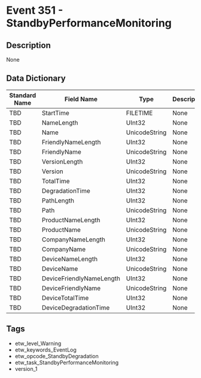 # Event 351 - StandbyPerformanceMonitoring

## Description
None

## Data Dictionary
|Standard Name|Field Name|Type|Description|Sample Value|
|---|---|---|---|---|
|TBD|StartTime|FILETIME|None|`None`|
|TBD|NameLength|UInt32|None|`None`|
|TBD|Name|UnicodeString|None|`None`|
|TBD|FriendlyNameLength|UInt32|None|`None`|
|TBD|FriendlyName|UnicodeString|None|`None`|
|TBD|VersionLength|UInt32|None|`None`|
|TBD|Version|UnicodeString|None|`None`|
|TBD|TotalTime|UInt32|None|`None`|
|TBD|DegradationTime|UInt32|None|`None`|
|TBD|PathLength|UInt32|None|`None`|
|TBD|Path|UnicodeString|None|`None`|
|TBD|ProductNameLength|UInt32|None|`None`|
|TBD|ProductName|UnicodeString|None|`None`|
|TBD|CompanyNameLength|UInt32|None|`None`|
|TBD|CompanyName|UnicodeString|None|`None`|
|TBD|DeviceNameLength|UInt32|None|`None`|
|TBD|DeviceName|UnicodeString|None|`None`|
|TBD|DeviceFriendlyNameLength|UInt32|None|`None`|
|TBD|DeviceFriendlyName|UnicodeString|None|`None`|
|TBD|DeviceTotalTime|UInt32|None|`None`|
|TBD|DeviceDegradationTime|UInt32|None|`None`|

## Tags
* etw_level_Warning
* etw_keywords_EventLog
* etw_opcode_StandbyDegradation
* etw_task_StandbyPerformanceMonitoring
* version_1